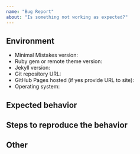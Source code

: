 ```yaml
---
name: "Bug Report"
about: "Is something not working as expected?"
---
```


<!--
  Before opening a new issue please:

  - Verify you have the latest versions of Jekyll and Minimal Mistakes
    installed by running `bundle update`.
  - Thoroughly read the theme's documentation at
    https://github.com/webprotime/webprotime-jekyll-theme/docs/quick-start-guide/
  - Search all issues at https://github.com/webprotime/webprotime-jekyll-theme/issues
    for solutions and to avoid duplication.
  - Ask for help at https://talk.jekyllrb.com/

  After exhausting these suggestions use the format below.
-->

## Environment

<!--
  Please include theme version, Jekyll version, public git repository, whether
  you are hosting with GitHub Pages, and the operating system you tested with.

  Issues without a link to a public repository or ZIP file will likely go ignored.
  Being able to see your actual files is necessary to troubleshoot, as most
  issues stem from invalid/missing YAML Front Matter, a mis-configured _config.sys
  file, or problematic site content.
-->

- Minimal Mistakes version:
- Ruby gem or remote theme version:
- Jekyll version:
- Git repository URL:
- GitHub Pages hosted (if yes provide URL to site):
- Operating system:

## Expected behavior

<!--
  What is it you expected to happen? This should be a description of how the
  functionality you tried to use is supposed to work.
-->

## Steps to reproduce the behavior

<!--
  Describe the steps you took for this problem to exist. Such as: you installed
  the theme, customized _config.yml, added your own posts, and started up a
  Jekyll server locally.

  If an error occurred on GitHub Pages when pushing, please test a local version
  following these setup instructions:
  https://help.github.com/articles/setting-up-your-github-pages-site-locally-with-jekyll/

  Then provide a complete log by running `bundle exec jekyll build --trace --verbose`
  and include this output in the filed issue.

  Screenshots can also be included if they help illustrate a behavior.
-->

## Other

<!--
  NOTE: Please provide a code repository, gist, code snippet, sample files,
  screenshots, or anything else you think will aid in reproducing the issue.
-->
